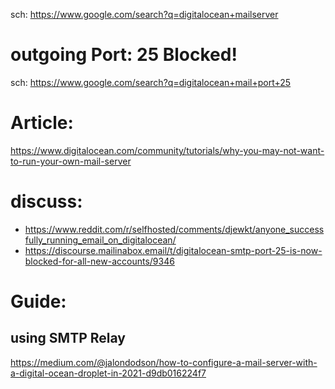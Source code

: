 sch: https://www.google.com/search?q=digitalocean+mailserver

# outgoing Port: 25 Blocked!
sch: https://www.google.com/search?q=digitalocean+mail+port+25

# Article:
https://www.digitalocean.com/community/tutorials/why-you-may-not-want-to-run-your-own-mail-server

# discuss:
- https://www.reddit.com/r/selfhosted/comments/djewkt/anyone_successfully_running_email_on_digitalocean/
- https://discourse.mailinabox.email/t/digitalocean-smtp-port-25-is-now-blocked-for-all-new-accounts/9346

# Guide:
## using SMTP Relay
https://medium.com/@jalondodson/how-to-configure-a-mail-server-with-a-digital-ocean-droplet-in-2021-d9db016224f7
